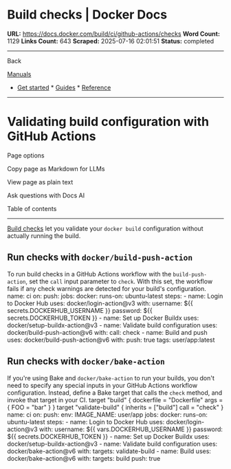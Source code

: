 # Build checks | Docker Docs

**URL:** https://docs.docker.com/build/ci/github-actions/checks
**Word Count:** 1129
**Links Count:** 643
**Scraped:** 2025-07-16 02:01:51
**Status:** completed

---

Back

[Manuals](https://docs.docker.com/manuals/)

  * [Get started](https://docs.docker.com/get-started/)   * [Guides](https://docs.docker.com/guides/)   * [Reference](https://docs.docker.com/reference/)

* * *

# Validating build configuration with GitHub Actions

Page options

Copy page as Markdown for LLMs

View page as plain text

Ask questions with Docs AI

Table of contents

* * *

[Build checks](https://docs.docker.com/build/checks/) let you validate your `docker build` configuration without actually running the build.

## Run checks with `docker/build-push-action`

To run build checks in a GitHub Actions workflow with the `build-push-action`, set the `call` input parameter to `check`. With this set, the workflow fails if any check warnings are detected for your build's configuration.               name: ci          on:       push:          jobs:       docker:         runs-on: ubuntu-latest         steps:           - name: Login to Docker Hub             uses: docker/login-action@v3             with:               username: ${{ secrets.DOCKERHUB_USERNAME }}               password: ${{ secrets.DOCKERHUB_TOKEN }}                      - name: Set up Docker Buildx             uses: docker/setup-buildx-action@v3                - name: Validate build configuration             uses: docker/build-push-action@v6             with:               call: check                - name: Build and push             uses: docker/build-push-action@v6             with:               push: true               tags: user/app:latest

## Run checks with `docker/bake-action`

If you're using Bake and `docker/bake-action` to run your builds, you don't need to specify any special inputs in your GitHub Actions workflow configuration. Instead, define a Bake target that calls the `check` method, and invoke that target in your CI.               target "build" {       dockerfile = "Dockerfile"       args = {         FOO = "bar"       }     }     target "validate-build" {       inherits = ["build"]       call = "check"     }               name: ci          on:       push:          env:       IMAGE_NAME: user/app          jobs:       docker:         runs-on: ubuntu-latest         steps:           - name: Login to Docker Hub             uses: docker/login-action@v3             with:               username: ${{ vars.DOCKERHUB_USERNAME }}               password: ${{ secrets.DOCKERHUB_TOKEN }}                - name: Set up Docker Buildx             uses: docker/setup-buildx-action@v3                - name: Validate build configuration             uses: docker/bake-action@v6             with:               targets: validate-build                - name: Build             uses: docker/bake-action@v6             with:               targets: build               push: true